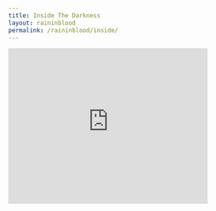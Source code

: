 ```yaml
---
title: Inside The Darkness
layout: raininblood
permalink: /raininblood/inside/
---
```


<iframe width="80%" height="315" src="https://www.youtube.com/embed/llrY0qMAAvg" title="YouTube video player" frameborder="0" allow="accelerometer; autoplay; clipboard-write; encrypted-media; gyroscope; picture-in-picture" allowfullscreen></iframe>